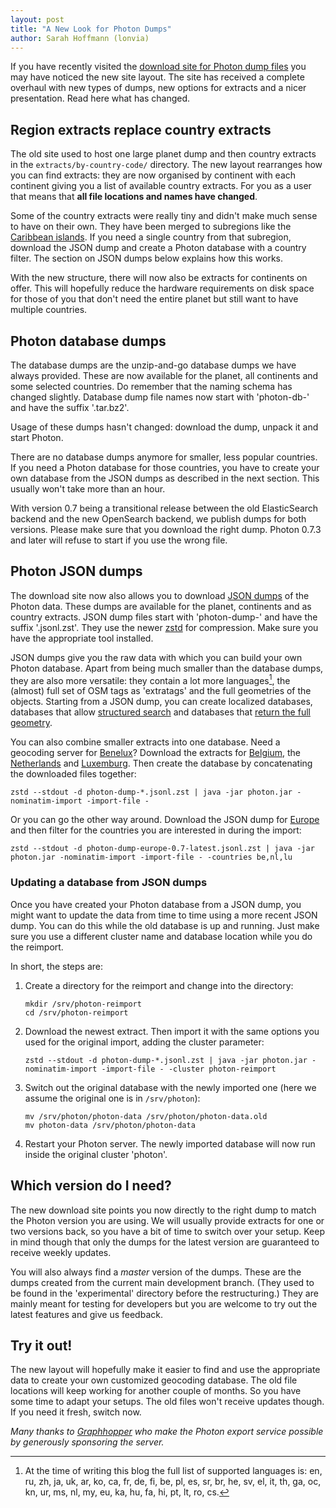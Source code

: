 ```yaml
---
layout: post
title: "A New Look for Photon Dumps"
author: Sarah Hoffmann (lonvia)
---
```


If you have recently visited the
[download site for Photon dump files](https://download1.graphhopper.com/public/)
you may have noticed the new site layout. The site has received a complete overhaul
with new types of dumps, new options for extracts and a nicer presentation.
Read here what has changed.

## Region extracts replace country extracts

The old site used to host one large planet dump and then country extracts in the
`extracts/by-country-code/` directory. The new layout rearranges how you can
find extracts: they are now organised by continent with each continent giving
you a list of available country extracts. For you as a user that means that
**all file locations and names have changed**.

Some of the country extracts were really tiny and didn't make much sense to
have on their own. They have been merged to subregions like the
[Caribbean islands](https://download1.graphhopper.com/public/north-america/caribbean/index.html).
If you need a single country from that subregion, download the JSON dump and
create a Photon database with a country filter. The section on JSON dumps
below explains how this works.

With the new structure, there will now also be extracts for continents on
offer. This will hopefully reduce the hardware requirements on disk space for
those of you that don't need the entire planet but still want to have
multiple countries.

## Photon database dumps

The database dumps are the unzip-and-go database dumps we have always provided.
These are now available for the planet, all continents and some selected
countries. Do remember that the naming schema has changed slightly.
Database dump file names now start with 'photon-db-' and have the suffix
'.tar.bz2'.

Usage of these dumps hasn't changed: download the dump, unpack it and
start Photon.

There are no database dumps anymore for smaller, less popular countries. If
you need a Photon database for those countries, you have to create your own
database from the JSON dumps as described in the next section. This usually
won't take more than an hour.

With version 0.7 being a transitional release between the old ElasticSearch
backend and the new OpenSearch backend, we publish dumps for both versions.
Please make sure that you download the right dump. Photon 0.7.3 and later
will refuse to start if you use the wrong file.

## Photon JSON dumps

The download site now also allows you to download
[JSON dumps](https://github.com/komoot/photon/pull/885) of the Photon data.
These dumps are available for the planet, continents and as country extracts.
JSON dump files start with 'photon-dump-' and have the suffix '.jsonl.zst'. They
use the newer [zstd](https://en.wikipedia.org/wiki/Zstd) for compression.
Make sure you have the appropriate tool installed.

JSON dumps give you the raw data with which you can build your own Photon
database. Apart from being much smaller than the database dumps, they are
also more versatile: they contain a lot more languages[^1], the (almost)
full set of OSM tags as 'extratags' and the full
geometries of the objects. Starting from a JSON dump, you can create
localized databases, databases that allow
[structured search](https://github.com/komoot/photon/blob/master/docs/structured.md)
and databases that [return the full geometry](https://github.com/komoot/photon/pull/823).

You can also combine smaller extracts into one database. Need a geocoding
server for [Benelux](https://en.wikipedia.org/wiki/Benelux)? Download
the extracts for
[Belgium](https://download1.graphhopper.com/public/europe/belgium/index.html),
the [Netherlands](https://download1.graphhopper.com/public/europe/netherlands/index.html)
and [Luxemburg](https://download1.graphhopper.com/public/europe/luxemburg/index.html).
Then create the database by concatenating the downloaded files together:

```
zstd --stdout -d photon-dump-*.jsonl.zst | java -jar photon.jar -nominatim-import -import-file -
```

Or you can go the other way around. Download the JSON dump for
[Europe](https://download1.graphhopper.com/public/europe/index.html)
and then filter for the countries you are interested in during the import:

```
zstd --stdout -d photon-dump-europe-0.7-latest.jsonl.zst | java -jar photon.jar -nominatim-import -import-file - -countries be,nl,lu
```
### Updating a database from JSON dumps

Once you have created your Photon database from a JSON dump, you might want
to update the data from time to time using a more recent JSON dump. You can
do this while the old database is up and running. Just make sure you use
a different cluster name and database location while you do the reimport.

In short, the steps are:

1. Create a directory for the reimport and change into the directory:
   ```
   mkdir /srv/photon-reimport
   cd /srv/photon-reimport
   ```
2. Download the newest extract. Then import it with the same options you used
   for the original import, adding the cluster parameter:
   ```
   zstd --stdout -d photon-dump-*.jsonl.zst | java -jar photon.jar -nominatim-import -import-file - -cluster photon-reimport
   ```
3. Switch out the original database with the newly imported one
   (here we assume the original one is in `/srv/photon`):
   ```
   mv /srv/photon/photon-data /srv/photon/photon-data.old
   mv photon-data /srv/photon/photon-data
   ```
4. Restart your Photon server. The newly imported database will now run inside
   the original cluster 'photon'.


## Which version do I need?

The new download site points you now directly to the right dump to match
the Photon version you are using. We will usually provide extracts for one
or two versions back, so you have a bit of time to switch over your setup.
Keep in mind though that only the dumps for the latest version are
guaranteed to receive weekly updates.

You will also always find a _master_ version of the dumps. These are the dumps
created from the current main development branch. (They used to be found in
the 'experimental' directory before the restructuring.) They are mainly meant
for testing for developers but you are welcome to try out the latest features
and give us feedback.


## Try it out!

The new layout will hopefully make it easier to find and use the appropriate
data to create your own customized geocoding database. The old file locations
will keep working for another couple of months. So you have some time to
adapt your setups. The old files won't receive updates though. If you need
it fresh, switch now.

_Many thanks to [Graphhopper](https://graphhopper.com/) who make the Photon
export service possible by generously sponsoring the server._

[^1]: At the time of writing this blog the full list of supported languages is: en, ru, zh, ja, uk, ar, ko, ca, fr, de, fi, be, pl, es, sr, br, he, sv, el, it, th, ga, oc, kn, ur, ms, nl, my, eu, ka, hu, fa, hi, pt, lt, ro, cs.

